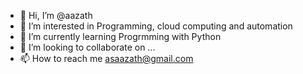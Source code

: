 - 👋 Hi, I’m @aazath
- 👀 I’m interested in Programming, cloud computing and automation
- 🌱 I’m currently learning Progrmming with Python
- 💞️ I’m looking to collaborate on ...
- 📫 How to reach me asaazath@gmail.com

<!---
aazath/aazath is a ✨ special ✨ repository because its `README.md` (this file) appears on your GitHub profile.
You can click the Preview link to take a look at your changes.
--->
